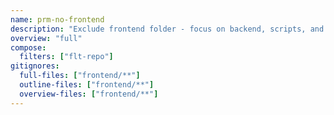 ```yaml
---
name: prm-no-frontend
description: "Exclude frontend folder - focus on backend, scripts, and docs"
overview: "full"
compose:
  filters: ["flt-repo"]
gitignores:
  full-files: ["frontend/**"]
  outline-files: ["frontend/**"]
  overview-files: ["frontend/**"]
---
```

